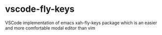 # vscode-fly-keys
VSCode implementation of emacs xah-fly-keys package which is an easier and more comfortable modal editor than vim
